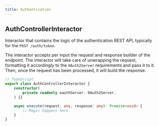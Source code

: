 ```yaml
---
title: Authentication
---
```


## AuthControllerInteractor

Interactor that contains the logic of the authentication REST API, typically for the `POST /auth/token`.

The interactor accepts per input the request and response builder of the endpoint. The interactor will take care of unwrapping the request, formatting it accordingly to the `OAuth2Server` requirements and pass it to it. Then, once the request has been processed, it will build the response.

```typescript
// TypeScript
export class AuthControllerInteractor {
    constructor(
        private readonly oauthServer: OAuth2Server,
    ) {}

    async execute(request: any, response: any): Promise<void> {
        // Magic happens here
    }
}
```
